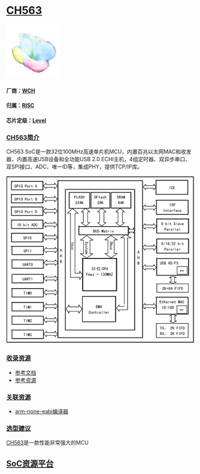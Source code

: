 ﻿# [CH563](https://github.com/sochub/CH563) 
[![sites](SoC/qitas.png)](http://www.qitas.cn) 
#### 厂商：[WCH](https://github.com/sochub/WCH) 
#### 归属：[RISC](https://github.com/sochub/RISC) 
#### 芯片定级：[Level](https://github.com/sochub/Level)
### [CH563简介](https://github.com/sochub/CH563/wiki)

CH563 SoC是一款32位100MHz高速单片机MCU，内置百兆以太网MAC和收发器，内置高速USB设备和全功能USB 2.0 ECHI主机，4组定时器、双异步串口、双SPI接口、ADC、唯一ID等，集成PHY，提供TCP/IP库。

[![sites](SoC/CH563.jpg)](http://wch.cn/download/CH563DS1_PDF.html)

### [收录资源](https://github.com/sochub/CH563)

* [参考文档](docs/)
* [参考资源](src/)

### [关联资源](https://github.com/sochub)

* [arm-none-eabi编译器](https://github.com/sochub/arm-none-eabi)

### [选型建议](https://github.com/sochub)

[CH563](https://github.com/sochub/CH563)是一款性能非常强大的MCU

##  [SoC资源平台](http://www.qitas.cn)